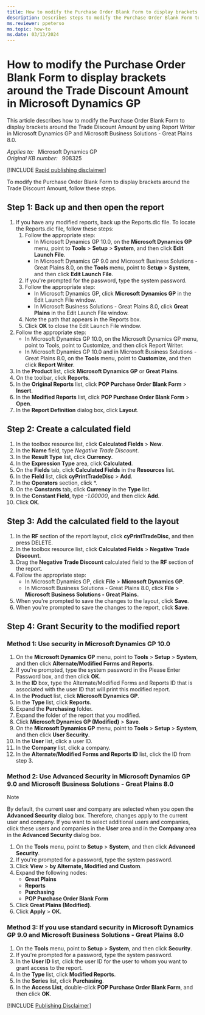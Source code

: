 ```yaml
---
title: How to modify the Purchase Order Blank Form to display brackets around the Trade Discount Amount in Microsoft Dynamics GP
description: Describes steps to modify the Purchase Order Blank Form to display brackets around the Trade Discount Amount in Microsoft Dynamics GP.
ms.reviewer: ppeterso
ms.topic: how-to
ms.date: 03/13/2024
---
```

# How to modify the Purchase Order Blank Form to display brackets around the Trade Discount Amount in Microsoft Dynamics GP

This article describes how to modify the Purchase Order Blank Form to display brackets around the Trade Discount Amount by using Report Writer in Microsoft Dynamics GP and Microsoft Business Solutions - Great Plains 8.0.

_Applies to:_ &nbsp; Microsoft Dynamics GP  
_Original KB number:_ &nbsp; 908325

[!INCLUDE [Rapid publishing disclaimer](../../includes/rapid-publishing-disclaimer.md)]

To modify the Purchase Order Blank Form to display brackets around the Trade Discount Amount, follow these steps.

## Step 1: Back up and then open the report

1. If you have any modified reports, back up the Reports.dic file. To locate the Reports.dic file, follow these steps:
    1. Follow the appropriate step:
        - In Microsoft Dynamics GP 10.0, on the **Microsoft Dynamics GP** menu, point to **Tools** > **Setup** > **System**, and then click **Edit Launch File**.
        - In Microsoft Dynamics GP 9.0 and Microsoft Business Solutions - Great Plains 8.0, on the **Tools** menu, point to **Setup** > **System**, and then click **Edit Launch File**.
    1. If you're prompted for the password, type the system password.
    1. Follow the appropriate step:
        - In Microsoft Dynamics GP, click **Microsoft Dynamics GP** in the Edit Launch File window.
        - In Microsoft Business Solutions - Great Plains 8.0, click **Great Plains** in the Edit Launch File window.
    1. Note the path that appears in the Reports box.
    1. Click **OK** to close the Edit Launch File window.
1. Follow the appropriate step:
    - In Microsoft Dynamics GP 10.0, on the Microsoft Dynamics GP menu, point to Tools, point to Customize, and then click Report Writer.
    - In Microsoft Dynamics GP 10.0 and in Microsoft Business Solutions - Great Plains 8.0, on the **Tools** menu, point to **Customize**, and then click **Report Writer**.
1. In the **Product** list, click **Microsoft Dynamics GP** or **Great Plains**.
1. On the toolbar, click **Reports**.
1. In the **Original Reports** list, click **POP Purchase Order Blank Form** > **Insert**.
1. In the **Modified Reports** list, click **POP Purchase Order Blank Form** > **Open**.
1. In the **Report Definition** dialog box, click **Layout**.

## Step 2: Create a calculated field

1. In the toolbox resource list, click **Calculated Fields** > **New**.
1. In the **Name** field, type *Negative Trade Discount*.
1. In the **Result Type** list, click **Currency**.
1. In the **Expression Type** area, click **Calculated**.
1. On the **Fields** tab, click **Calculated Fields** in the **Resources** list.
1. In the **Field** list, click **cyPrintTradeDisc** > **Add**.
1. In the **Operators** section, click *.
1. On the **Constants** tab, click **Currency** in the **Type** list.
1. In the **Constant Field**, type *-1.00000*, and then click **Add**.
1. Click **OK**.

## Step 3: Add the calculated field to the layout

1. In the **RF** section of the report layout, click **cyPrintTradeDisc**, and then press DELETE.
1. In the toolbox resource list, click **Calculated Fields** > **Negative Trade Discount**.
1. Drag the **Negative Trade Discount** calculated field to the **RF** section of the report.
1. Follow the appropriate step:
    - In Microsoft Dynamics GP, click **File** > **Microsoft Dynamics GP**.
    - In Microsoft Business Solutions - Great Plains 8.0, click **File** > **Microsoft Business Solutions - Great Plains.**
1. When you're prompted to save the changes to the layout, click **Save**.
1. When you're prompted to save the changes to the report, click **Save**.

## Step 4: Grant Security to the modified report

### Method 1: Use security in Microsoft Dynamics GP 10.0

1. On the **Microsoft Dynamics GP** menu, point to **Tools** > **Setup** > **System**, and then click **Alternate/Modified Forms and Reports**.
1. If you're prompted, type the system password in the Please Enter Password box, and then click **OK**.
1. In the **ID** box, type the Alternate/Modified Forms and Reports ID that is associated with the user ID that will print this modified report.
1. In the **Product** list, click **Microsoft Dynamics GP**.
1. In the **Type** list, click **Reports**.
1. Expand the **Purchasing** folder.
1. Expand the folder of the report that you modified.
1. Click **Microsoft Dynamics GP (Modified)** > **Save**.
1. On the **Microsoft Dynamics GP** menu, point to **Tools** > **Setup** > **System**, and then click **User Security**.
1. In the **User** list, click a user ID.
1. In the **Company** list, click a company.
1. In the **Alternate/Modified Forms and Reports ID** list, click the ID from step 3.

### Method 2: Use Advanced Security in Microsoft Dynamics GP 9.0 and Microsoft Business Solutions - Great Plains 8.0

> [!NOTE]
> By default, the current user and company are selected when you open the **Advanced Security** dialog box. Therefore, changes apply to the current user and company. If you want to select additional users and companies, click these users and companies in the **User** area and in the **Company** area in the **Advanced Security** dialog box.

1. On the **Tools** menu, point to **Setup** > **System**, and then click **Advanced Security**.
1. If you're prompted for a password, type the system password.
1. Click **View** > **by Alternate, Modified and Custom**.
1. Expand the following nodes:
    - **Great Plains**
    - **Reports**
    - **Purchasing**
    - **POP Purchase Order Blank Form**
1. Click **Great Plains (Modified)**.
1. Click **Apply** > **OK**.

### Method 3: If you use standard security in Microsoft Dynamics GP 9.0 and Microsoft Business Solutions - Great Plains 8.0

1. On the **Tools** menu, point to **Setup** > **System**, and then click **Security**.
1. If you're prompted for a password, type the system password.
1. In the **User ID** list, click the user ID for the user to whom you want to grant access to the report.
1. In the **Type** list, click **Modified Reports**.
1. In the **Series** list, click **Purchasing**.
1. In the **Access List**, double-click **POP Purchase Order Blank Form**, and then click **OK**.

[!INCLUDE [Publishing Disclaimer](../../includes/publishing-disclaimer.md)]
